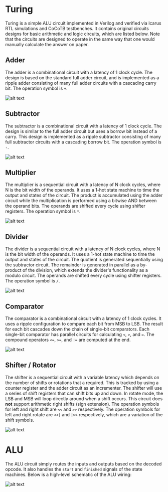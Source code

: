# Turing

Turing is a simple ALU circuit implemented in Verilog and verified via Icarus RTL simulations and CoCoTB testbenches.  It contains original circuits designs for basic arithmetic and logic circuits, which are listed below.  Note that the circuits are designed to operate in the same way that one would manually calculate the answer on paper.

## Adder

The adder is a combinational circuit with a latency of 1 clock cycle.  The design is based on the standard full adder circuit, and is implemented as a ripple adder consisting of many full adder circuits with a cascading carry bit.  The operation symbol is `+`.

![alt text](schematics/adder.jpg)

## Subtractor

The subtractor is a combinational circuit with a latency of 1 clock cycle.  The design is similar to the full adder circuit but uses a borrow bit instead of a carry.  This design is implemented as a ripple subtractor consisting of many full subtractor circuits with a cascading borrow bit.  The operation symbol is `-`.

![alt text](schematics/subtractor.jpg)

## Multiplier

The multiplier is a sequential circuit with a latency of N clock cycles, where N is the bit width of the operands.  It uses a 1-hot state machine to time the output and states of the circuit.  The product is accumulated using the adder circuit while the multiplication is performed using a bitwise AND between the operand bits.  The operands are shifted every cycle using shifter registers.  The operation symbol is `*`.

![alt text](schematics/multiplier.jpg)

## Divider

The divider is a sequential circuit with a latency of N clock cycles, where N is the bit width of the operands.  It uses a 1-hot state machine to time the output and states of the circuit.  The quotient is generated sequentially using the subtractor circuit.  The remainder is generated in parallel as a by-product of the division, which extends the divider's functionality as a modulo circuit.  The operands are shifted every cycle using shifter registers.  The operation symbol is `/`.

![alt text](schematics/divider.jpg)

## Comparator

The comparator is a combinational circuit with a latency of 1 clock cycles.  It uses a ripple configuration to compare each bit from MSB to LSB.  The result for each bit cascades down the chain of single-bit comparators.  Each single-bit comparator has parallel circuits for calculating `<`, `>`, and `=`.  The compound operators `<=`, `>=`, and `!=` are computed at the end.

![alt text](schematics/comparator.jpg)

## Shifter / Rotator

The shifter is a sequential circuit with a variable latency which depends on the number of shifts or rotations that a required.  This is tracked by using a counter register and the adder circuit as an incrementer.  The shifter will use a series of shift registers that can shift bits up and down.  In rotate mode, the LSB and MSB will loop directly around when a shift occurs.  This circuit does **not** support arithmetic right shifts (sign extension).  The operation symbols for left and right shift are `<<` and `>>` respectively.  The operation symbols for left and right rotate are `<<|` and `|>>` respectively, which are a variation of the shift symbols.

![alt text](schematics/shifter.jpg)

# ALU

The ALU circuit simply routes the inputs and outputs based on the decoded opcode.  It also handles the `start` and `finished` signals of the state machines.  Below is a high-level schematic of the ALU wiring:

![alt text](schematics/alu.jpg)
